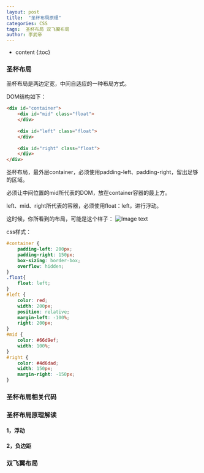 ```yaml
---
layout: post
title:  "圣杯布局原理"
categories: CSS
tags:  圣杯布局 双飞翼布局  
author: 李武帝
---
```


* content
{:toc}

### 圣杯布局

圣杯布局是两边定宽，中间自适应的一种布局方式。

DOM结构如下：
```html
<div id="container">
    <div id="mid" class="float">
    </div>
    
    <div id="left" class="float">
    </div>
    
    <div id="right" class="float">
    </div>
</div>
```

圣杯布局，最外层container，必须使用padding-left、padding-right，留出足够的区域。

必须让中间位置的mid所代表的DOM，放在container容器的最上方。

left、mid、right所代表的容器，必须使用float：left，进行浮动。

这时候，你所看到的布局，可能是这个样子：
![Image text](https://images2015.cnblogs.com/blog/612158/201705/612158-20170518155742541-1308019871.png)

css样式：
```css
#container {
    padding-left: 200px;
    padding-right: 150px;
    box-sizing: border-box;
    overflow: hidden;
}
.float{
    float: left;
}
#left {
    color: red;
    width: 200px;
    position: relative;
    margin-left: -100%;
    right: 200px;
}
#mid {
    color: #66d9ef;
    width: 100%;
}
#right {
    color: #4d6dad;
    width: 150px;
    margin-right: -150px;
}
```

### 圣杯布局相关代码

### 圣杯布局原理解读

#### 1，浮动

#### 2，负边距

### 双飞翼布局

